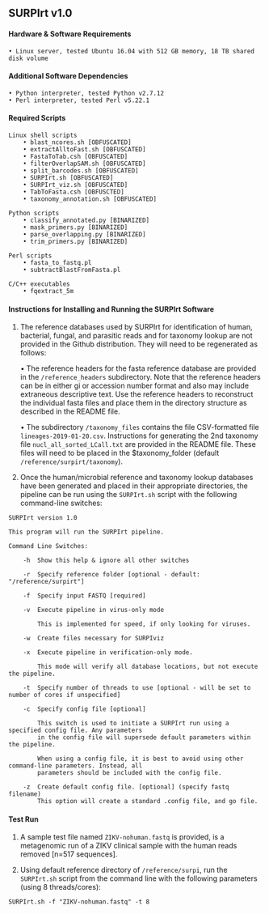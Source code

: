 ## SURPIrt v1.0

#### Hardware & Software Requirements

	• Linux server, tested Ubuntu 16.04 with 512 GB memory, 18 TB shared disk volume

#### Additional Software Dependencies
	• Python interpreter, tested Python v2.7.12
	• Perl interpreter, tested Perl v5.22.1


#### Required Scripts
	Linux shell scripts
		• blast_ncores.sh [OBFUSCATED]
		• extractAlltoFast.sh [OBFUSCATED]
		• FastaToTab.csh [OBFUSCATED]
		• filterOverlapSAM.sh [OBFUSCATED] 
		• split_barcodes.sh [OBFUSCATED]
		• SURPIrt.sh [OBFUSCATED]
		• SURPIrt_viz.sh [OBFUSCATED]
		• TabToFasta.csh [OBFUSCTED]
		• taxonomy_annotation.sh [OBFUSCATED]

	Python scripts
		• classify_annotated.py [BINARIZED]
		• mask_primers.py [BINARIZED]
		• parse_overlapping.py [BINARIZED]
		• trim_primers.py [BINARIZED]

	Perl scripts
		• fasta_to_fastq.pl
		• subtractBlastFromFasta.pl

	C/C++ executables
		• fqextract_5m

#### Instructions for Installing and Running the SURPIrt Software

1. The reference databases used by SURPIrt for identification of human, bacterial, fungal, and parasitic reads and for taxonomy lookup are not provided in the Github distribution.  They will need to be regenerated as follows:

	• The reference headers for the fasta reference database are provided in the `/reference_headers` subdirectory. Note that the reference headers can be in either gi or accession number format and also may include extraneous descriptive text. Use the reference headers to reconstruct the individual fasta files and place them in the directory structure as described in the README file.
	
	• The subdirectory `/taxonomy_files` contains the file CSV-formatted file `lineages-2019-01-20.csv`.  Instructions for generating the 2nd taxonomy file `nucl_all_sorted_LCall.txt` are provided in the README file. These files will need to be placed in the $taxonomy_folder (default `/reference/surpirt/taxonomy`).

2. Once the human/microbial reference and taxonomy lookup databases have been generated and placed in their appropriate directories, the pipeline can be run using the `SURPIrt.sh` script with the following command-line switches:

```
SURPIrt version 1.0

This program will run the SURPIrt pipeline.

Command Line Switches:

	-h	Show this help & ignore all other switches

	-r	Specify reference folder [optional - default: "/reference/surpirt"]

	-f 	Specify input FASTQ [required]

	-v	Execute pipeline in virus-only mode

		This is implemented for speed, if only looking for viruses.

	-w	Create files necessary for SURPIviz

	-x	Execute pipeline in verification-only mode.

		This mode will verify all database locations, but not execute the pipeline.

	-t	Specify number of threads to use [optional - will be set to number of cores if unspecified]

	-c	Specify config file [optional]

		This switch is used to initiate a SURPIrt run using a specified config file. Any parameters 
		in the config file will supersede default parameters within the pipeline.
		
		When using a config file, it is best to avoid using other command-line parameters. Instead, all
		parameters should be included with the config file.

	-z	Create default config file. [optional] (specify fastq filename)
		This option will create a standard .config file, and go file.
```

#### Test Run
1. A sample test file named `ZIKV-nohuman.fastq` is provided, is a metagenomic run of a ZIKV clinical sample with the human reads removed [n=517 sequences].

2. Using default reference directory of `/reference/surpi`, run the `SURPIrt.sh` script from the command line with the following parameters (using 8 threads/cores):

  `SURPIrt.sh -f "ZIKV-nohuman.fastq" -t 8`
